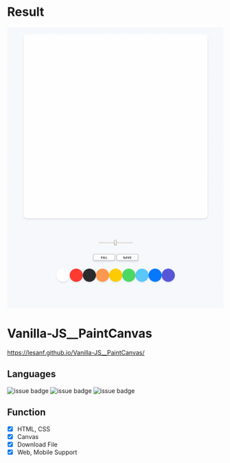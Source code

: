 # Result

<img src="https://raw.githubusercontent.com/LESANF/Vanilla-JS__PaintCanvas/gh-pages/demo.gif" width="700" heigth="400">

# Vanilla-JS__PaintCanvas
https://lesanf.github.io/Vanilla-JS__PaintCanvas/

## Languages

![issue badge](https://img.shields.io/badge/language-HTML5-orange.svg)
![issue badge](https://img.shields.io/badge/language-CSS-informational.svg)
![issue badge](https://img.shields.io/badge/language-JS-yellow.svg)

## Function

- [x] HTML, CSS
- [x] Canvas
- [x] Download File
- [x] Web, Mobile Support
